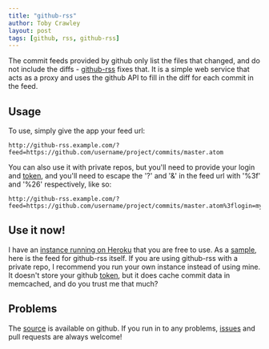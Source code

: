 ```yaml
---
title: "github-rss"
author: Toby Crawley
layout: post
tags: [github, rss, github-rss]
---
```


The commit feeds provided by github only list the files that changed, and do not 
include the diffs - [github-rss] fixes that. It is a simple web service that acts
as a proxy and uses the github API to fill in the diff for each commit in the feed.

## Usage

To use, simply give the app your feed url:

    http://github-rss.example.com/?feed=https://github.com/username/project/commits/master.atom
    
You can also use it with private repos, but you'll need to provide your login and [token],
and you'll need to escape  the '?' and '&' in the feed url with '%3f' and '%26' respectively, 
like so:

    http://github-rss.example.com/?feed=https://github.com/username/project/commits/master.atom%3flogin=my_login%26token=1adefed234

## Use it now!

I have an [instance running on Heroku](http://github-rss.heroku.com/) that you are free to use.
As a [sample], here is the feed for github-rss itself. If you are using github-rss with a private repo, 
I recommend you run your own instance instead of using mine. It doesn't store your github [token], 
but it does cache commit data in memcached, and do you trust me that much? 
 
## Problems

The [source][github-rss] is available on github. If you run in to any problems,
[issues] and pull requests are always welcome!

[github-rss]: https://github.com/tobias/github-rss
[token]: http://help.github.com/set-your-user-name-email-and-github-token/
[Issues]: https://github.com/tobias/github-rss/issues
[sample]: http://github-rss.heroku.com/?feed=https://github.com/tobias/github-rss/commits/master.atom

